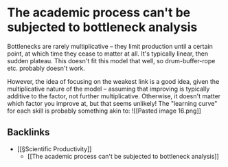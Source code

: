 # The academic process can't be subjected to bottleneck analysis
Bottlenecks are rarely multiplicative – they limit production until a certain point, at which time they cease to matter at all. It's typically linear, then sudden plateau. This doesn't fit this model that well, so drum-buffer-rope etc. probably doesn't work.

However, the idea of focusing on the weakest link is a good idea, given the multiplicative nature of the model – assuming that improving is typically additive to the factor, not further multiplicative. Otherwise, it doesn't matter  which factor you improve at, but that seems unlikely! The "learning curve" for each skill is probably something akin to:
![[Pasted image 16.png]]

## Backlinks
* [[§Scientific Productivity]]
	* [[The academic process can't be subjected to bottleneck analysis]]

<!-- #service -->

<!-- {BearID:8EE270A4-9EFD-414C-9A70-7E5F3CB29D73-15756-0000130BF86A50C4} -->
